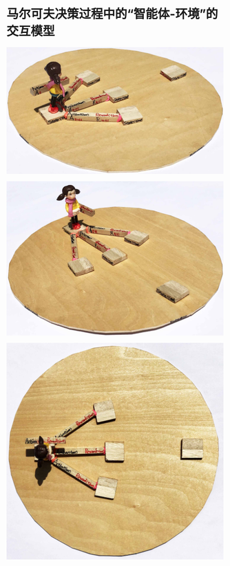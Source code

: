 # 马尔可夫决策过程中的“智能体-环境”的交互模型

![](/images/体验强化学习的基本概念/马尔可夫决策过程中的“智能体-环境”的交互模型/1a1.jpg)

![](/images/体验强化学习的基本概念/马尔可夫决策过程中的“智能体-环境”的交互模型/1a2.jpg)

![](/images/体验强化学习的基本概念/马尔可夫决策过程中的“智能体-环境”的交互模型/1a3.jpg)